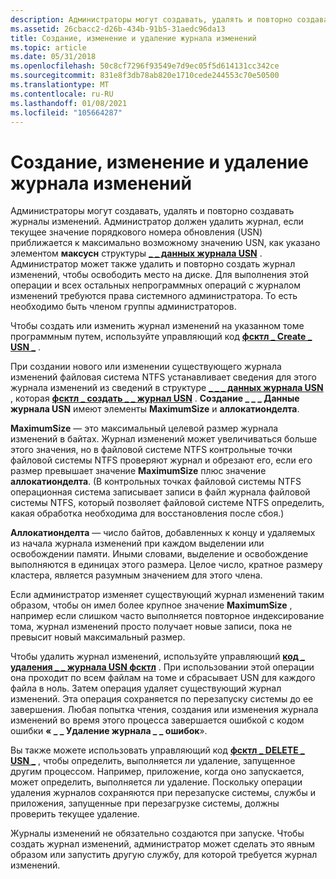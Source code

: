 ```yaml
---
description: Администраторы могут создавать, удалять и повторно создавать журналы изменений.
ms.assetid: 26cbacc2-d26b-434b-91b5-31aedc96da13
title: Создание, изменение и удаление журнала изменений
ms.topic: article
ms.date: 05/31/2018
ms.openlocfilehash: 50c8cf7296f93549e7d9ec05f5d614131cc342ce
ms.sourcegitcommit: 831e8f3db78ab820e1710cede244553c70e50500
ms.translationtype: MT
ms.contentlocale: ru-RU
ms.lasthandoff: 01/08/2021
ms.locfileid: "105664287"
---
```

# <a name="creating-modifying-and-deleting-a-change-journal"></a>Создание, изменение и удаление журнала изменений

Администраторы могут создавать, удалять и повторно создавать журналы изменений. Администратор должен удалить журнал, если текущее значение порядкового номера обновления (USN) приближается к максимально возможному значению USN, как указано элементом **максусн** структуры [**\_ \_ данных журнала USN**](/windows/desktop/api/WinIoCtl/ns-winioctl-usn_journal_data_v0) . Администратор может также удалить и повторно создать журнал изменений, чтобы освободить место на диске. Для выполнения этой операции и всех остальных непрограммных операций с журналом изменений требуются права системного администратора. То есть необходимо быть членом группы администраторов.

Чтобы создать или изменить журнал изменений на указанном томе программным путем, используйте управляющий код [**фсктл \_ Create \_ USN \_**](/windows/win32/api/winioctl/ni-winioctl-fsctl_create_usn_journal) .

При создании нового или изменении существующего журнала изменений файловая система NTFS устанавливает сведения для этого журнала изменений из сведений в структуре [**\_ \_ \_ данных журнала USN**](/windows/desktop/api/WinIoCtl/ns-winioctl-create_usn_journal_data) , которая [**фсктл \_ создать \_ \_ журнал USN**](/windows/win32/api/winioctl/ni-winioctl-fsctl_create_usn_journal) . **Создание \_ \_ \_ Данные журнала USN** имеют элементы **MaximumSize** и **аллокатионделта**.

**MaximumSize** — это максимальный целевой размер журнала изменений в байтах. Журнал изменений может увеличиваться больше этого значения, но в файловой системе NTFS контрольные точки файловой системы NTFS проверяют журнал и обрезают его, если его размер превышает значение **MaximumSize** плюс значение **аллокатионделта**. (В контрольных точках файловой системы NTFS операционная система записывает записи в файл журнала файловой системы NTFS, который позволяет файловой системе NTFS определить, какая обработка необходима для восстановления после сбоя.)

**Аллокатионделта** — число байтов, добавленных к концу и удаляемых из начала журнала изменений при каждом выделении или освобождении памяти. Иными словами, выделение и освобождение выполняются в единицах этого размера. Целое число, кратное размеру кластера, является разумным значением для этого члена.

Если администратор изменяет существующий журнал изменений таким образом, чтобы он имел более крупное значение **MaximumSize** , например если слишком часто выполняется повторное индексирование тома, журнал изменений просто получает новые записи, пока не превысит новый максимальный размер.

Чтобы удалить журнал изменений, используйте управляющий [**код \_ удаления \_ \_ журнала USN фсктл**](/windows/win32/api/winioctl/ni-winioctl-fsctl_delete_usn_journal) . При использовании этой операции она проходит по всем файлам на томе и сбрасывает USN для каждого файла в ноль. Затем операция удаляет существующий журнал изменений. Эта операция сохраняется по перезапуску системы до ее завершения. Любая попытка чтения, создания или изменения журнала изменений во время этого процесса завершается ошибкой с кодом ошибки **« \_ \_ Удаление журнала \_ \_ ошибок**».

Вы также можете использовать управляющий код [**фсктл \_ DELETE \_ USN \_**](/windows/win32/api/winioctl/ni-winioctl-fsctl_delete_usn_journal) , чтобы определить, выполняется ли удаление, запущенное другим процессом. Например, приложение, когда оно запускается, может определить, выполняется ли удаление. Поскольку операции удаления журналов сохраняются при перезапуске системы, службы и приложения, запущенные при перезагрузке системы, должны проверить текущее удаление.

Журналы изменений не обязательно создаются при запуске. Чтобы создать журнал изменений, администратор может сделать это явным образом или запустить другую службу, для которой требуется журнал изменений.

 

 
